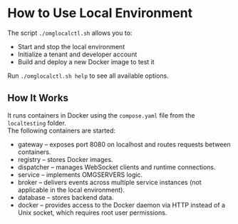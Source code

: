 # How to Use Local Environment

The script `./omglocalctl.sh` allows you to:

- Start and stop the local environment
- Initialize a tenant and developer account
- Build and deploy a new Docker image to test it

Run `./omglocalctl.sh help` to see all available options.

## How It Works

It runs containers in Docker using the `compose.yaml` file from the `localtesting` folder.  
The following containers are started:

- gateway – exposes port 8080 on localhost and routes requests between containers.
- registry – stores Docker images.
- dispatcher – manages WebSocket clients and runtime connections.
- service – implements OMGSERVERS logic.
- broker – delivers events across multiple service instances (not applicable in the local environment).
- database – stores backend data.
- docker – provides access to the Docker daemon via HTTP instead of a Unix socket, which requires root user permissions.